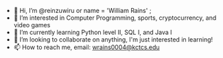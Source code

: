 - 👋 Hi, I’m @reinzuwiru or name = 'William Rains' ;
- 👀 I’m interested in Computer Programming, sports, cryptocurrency, and video games 
- 🌱 I’m currently learning Python level II, SQL I, and Java I
- 💞️ I’m looking to collaborate on anything, I'm just interested in learning! 
- 📫 How to reach me, email: wrains0004@kctcs.edu

<!---
reinzuwiru/reinzuwiru is a ✨ special ✨ repository because its `README.md` (this file) appears on your GitHub profile.
You can click the Preview link to take a look at your changes.
--->
